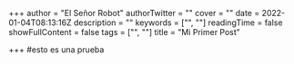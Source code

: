 +++
author = "El Señor Robot"
authorTwitter = ""
cover = ""
date = 2022-01-04T08:13:16Z
description = ""
keywords = ["", ""]
readingTime = false
showFullContent = false
tags = ["", ""]
title = "Mi Primer Post"

+++
\#esto es una prueba